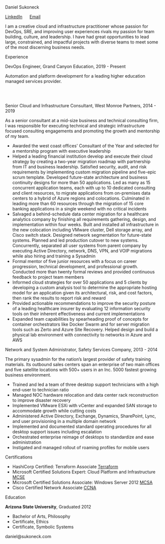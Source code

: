 <!-- 
Source code at github.com/sukoneck/resume is presented via pages.github.com

Site template by www.monique.tech/the-art-of-markdown

Favicon made by www.flaticon.com/authors/smashicons from www.flaticon.com is licensed by creativecommons.org/licenses/by/3.0
-->

<!-- HEADER -->

<p class="name">Daniel Sukoneck</p>

<p class="links"><a href="https://www.sukoneck.com" target="_blank">LinkedIn</a> &nbsp;&nbsp;&nbsp;&nbsp; <a href="mailto:daniel@sukoneck.com">Email</a></p>

<!-- SUMMARY -->

<p class="summary">I am a creative cloud and infrastructure practitioner whose passion for DevOps, SRE, and improving user experiences rivals my passion for team building, culture, and leadership. I have had great opportunities to lead large, constrained, and impactful projects with diverse teams to meet some of the most discerning business needs.</p>

<!-- EXPERIENCE -->

<p class="section">Experience</p>

<p class="job">DevOps Engineer,  Grand Canyon Education,  2019 - Present</p>

Automation and platform development for a leading higher education managed services provider.  

<!-- 
 * AWS IAM and account strategy and implemented using Terraform and ADO  
 * Puppet custom architecture and cicd 
 * IT PMO greenfield 
 * Custom work tracking ADO Boards for multiple infrastructure (non-dev) teams 
 * Lead PM, contribute architecture, and contribute dev for custom self-service app used by all depts in Node, Dynamo, PowerAutomate, ADO, AZA, Terraform, AWS
 *  --><br><br>

<p class="job">Senior Cloud and Infrastructure Consultant,  West Monroe Partners,  2014 - 2019</p>

As a senior consultant at a mid-size business and technical consulting firm, I was responsible for executing technical and strategic infrastructure focused consulting engagements and promoting the growth and mentorship of my team.

 * Awarded the west coast offices' Consultant of the Year and selected for a mentorship program with executive leadership
 * Helped a leading financial institution develop and execute their cloud strategy by creating a two-year migration roadmap with partnership from IT and business leadership. Satisfied security, audit, and risk requirements by implementing custom migration pipeline and five-epic scrum template. Developed future-state architecture and business continuity designs for more than 50 applications. Led as many as 15 concurrent application teams, each with up to 10 dedicated consulting and client resources, to migrate applications from on-premises data centers to a hybrid of Azure regions and colocations. Culminated in leading more than 60 resources through the migration of 15 core banking applications in a single weekend with no critical incidents
 * Salvaged a behind-schedule data center migration for a healthcare analytics company by finishing all requirements gathering, design, and implementation within four weeks. Built and installed all infrastructure in the new colocation including VMware cluster, Dell storage array, and Cisco switch stack. Designed network segmentation for future-state systems. Planned and led production cutover to new systems. Concurrently, separated all user systems from parent company by executing Active Directory, network, DNS, VPN, and VOIP migrations while also hiring and training a Sysadmin
 * Formal mentor of five junior resources with a focus on career progression, technical development, and professional growth. Conducted more than twenty formal reviews and provided continuous feedback to project team members     
 * Informed cloud strategies for over 50 applications and 5 clients by developing a custom analysis tool to determine the appropriate hosting model for an application given its architectural, risk, and cost factors, then rank the results to report risk and reward
 * Provided actionable recommendations to improve the security posture of a leading healthcare insurer by evaluating 12 information security tools on their inherent effectiveness and current implementations  
 * Expanded team capabilities by spearheading proof of concepts for container orchestrators like Docker Swarm and for server migration tools such as Zerto and Azure Site Recovery. Helped design and build a physical lab environment with connectivity to networks in Azure and AWS

<p class="job">Network and System Administrator,  Safety Services Company,  2013 - 2014</p>

The primary sysadmin for the nation’s largest provider of safety training materials. Its outbound sales centers span an enterprise of two main offices and five satellite locations with 500+ users in an Inc. 5000 fastest growing business environment.

 * Trained and led a team of three desktop support technicians with a high end-user to technician ratio 
 * Managed NOC hardware relocation and data center rack reconstruction to improve disaster recovery
 * Implemented VMware ESXi with vCenter and expanded SAN storage to accommodate growth while cutting costs
 * Administered Active Directory, Exchange, Dynamics, SharePoint, Lync, and user provisioning in a multiple domain network
 * Implemented and documented standard operating procedures for all desktop support issues including escalation 
 * Orchestrated enterprise reimage of desktops to standardize and ease administration
 * Instigated and managed rollout of roaming profiles for mobile users

<!-- PROJECTS AND CERTS -->

<p class="section">Certifications</p>

 * HashiCorp Certified: Terraform Associate <a href="https://www.youracclaim.com/badges/5b4cdbf7-2744-477d-bb01-ff49f1c7b9f6/public_url" target="_blank">Terraform</a>
 * Microsoft Certified Solutions Expert: Cloud Platform and Infrastructure <a href="https://www.youracclaim.com/badges/5be9a88b-9ca7-4271-b819-1a22ec7c3ed2/public_url" target="_blank">MCSE</a>
 * Microsoft Certified Solutions Associate: Windows Server 2012 <a href="https://www.youracclaim.com/badges/b9f23041-35f5-429e-a10b-69fc4fcd4765/public_url" target="_blank">MCSA</a> 
 * Cisco Certified Network Associate <a href="https://www.youracclaim.com/badges/54a8a8a7-9309-4cef-9ae5-beffef77e117/public_url" target="_blank">CCNA</a>

<!-- EDUCATION -->

<p class="section">Education</p>

**Arizona State University**,  Graduated 2012
 * Bachelor of Arts, Philosophy
 * Certificate, Ethics
 * Certificate, Symbolic Systems

<!-- FOOTER -->

<footer>daniel@sukoneck.com</footer>

<!-- <button onclick="theme()">Theme</button> -->
